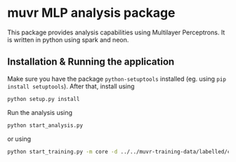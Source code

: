 # muvr MLP analysis package

This package provides analysis capabilities using Multilayer Perceptrons. It is written in python using spark and neon.

## Installation & Running the application

Make sure you have the package `python-setuptools` installed (eg. using `pip install setuptools`). After that, install using

```bash
python setup.py install
```

Run the analysis using

```bash
python start_analysis.py
```

or using

```bash
python start_training.py -m core -d ../../muvr-training-data/labelled/core -o ../output/ -v ../output/v.png -e  ../output/e.csv
```
